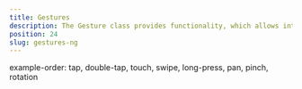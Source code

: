 ```yaml
---
title: Gestures
description: The Gesture class provides functionality, which allows interaction with the UI component in the application. We can subscribe or unsubscribe via `on` and `off`methods for one or all available gestures like `Tap`, `Double Tap` , `Long Press`, `Pan` , `Pinch` , `Swipe` , `Rotation`  and `Touch`. The examples demonstrate their usage in some basic scenarios.
position: 24
slug: gestures-ng
---
```


example-order: tap, double-tap, touch, swipe, long-press, pan, pinch, rotation
